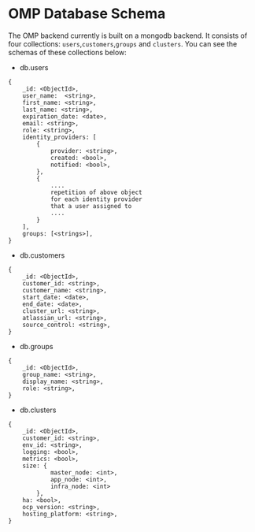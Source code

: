 # OMP Database Schema

The OMP backend currently is built on a mongodb backend. It consists of four collections: `users`,`customers`,`groups` and `clusters`. You can see the schemas of these collections below:

* db.users

```
{
    _id: <ObjectId>,
    user_name:  <string>,
    first_name: <string>,
    last_name: <string>,
    expiration_date: <date>,
    email: <string>,
    role: <string>,
    identity_providers: [
        {
            provider: <string>,
            created: <bool>,
            notified: <bool>,
        },
        {
            ....
            repetition of above object
            for each identity provider
            that a user assigned to
            ....
        }
    ],
    groups: [<strings>],
}
```

* db.customers

```
{
    _id: <ObjectId>,
    customer_id: <string>,
    customer_name: <string>,
    start_date: <date>,
    end_date: <date>,
    cluster_url: <string>,
    atlassian_url: <string>,
    source_control: <string>,
}
```

* db.groups

```
{
    _id: <ObjectId>,
    group_name: <string>,
    display_name: <string>,
    role: <string>,
}
```

* db.clusters

```
{
    _id: <ObjectId>,
    customer_id: <string>,
    env_id: <string>,
    logging: <bool>,
    metrics: <bool>,
    size: {
            master_node: <int>,
            app_node: <int>,
            infra_node: <int>
        },
    ha: <bool>,
    ocp_version: <string>,
    hosting_platform: <string>,
}
```
